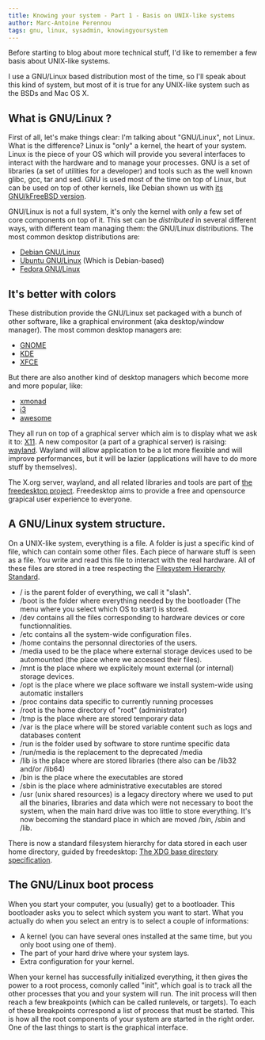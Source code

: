 ```yaml
---
title: Knowing your system - Part 1 - Basis on UNIX-like systems
author: Marc-Antoine Perennou
tags: gnu, linux, sysadmin, knowingyoursystem
---
```


Before starting to blog about more technical stuff, I'd like to remember a few basis
about UNIX-like systems.

I use a GNU/Linux based distribution most of the time, so I'll speak about this kind of system,
but most of it is true for any UNIX-like system such as the BSDs and Mac OS X.

## What is GNU/Linux ?

First of all, let's make things clear: I'm talking about "GNU/Linux", not Linux.
What is the difference?
Linux is "only" a kernel, the heart of your system. Linux is the piece of your OS which
will provide you several interfaces to interact with the hardware and to manage your processes.
GNU is a set of libraries (a set of utilities for a developer) and tools such as the well known
glibc, gcc, tar and sed.
GNU is used most of the time on top of Linux, but can be used on top of other kernels, like
Debian shown us with [its GNU/kFreeBSD version](http://www.debian.org/ports/kfreebsd-gnu/).

GNU/Linux is not a full system, it's only the kernel with only a few set of core components on
top of it. This set can be _distributed_ in several different ways, with different team managing
them: the GNU/Linux distributions. The most common desktop distributions are:

* [Debian GNU/Linux](http://www.debian.org/)
* [Ubuntu GNU/Linux](http://www.ubuntu.com/) (Which is Debian-based)
* [Fedora GNU/Linux](http://fedoraproject.org/)

## It's better with colors

These distribution provide the GNU/Linux set packaged with a bunch of other software, like a
graphical environment (aka desktop/window manager). The most common desktop managers are:

* [GNOME](http://www.gnome.org/)
* [KDE](http://www.kde.org/)
* [XFCE](http://xfce.org/)

But there are also another kind of desktop managers which become more and more popular, like:

* [xmonad](http://xmonad.org/)
* [i3](http://i3wm.org/)
* [awesome](http://awesome.naquadah.org/)

They all run on top of a graphical server which aim is to display what we ask it to: [X11](http://www.x.org/).
A new compositor (a part of a graphical server) is raising: [wayland](http://wayland.freedesktop.org/).
Wayland will allow application to be a lot more flexible and will improve performances, but it will be
lazier (applications will have to do more stuff by themselves).

The X.org server, wayland, and all related libraries and tools are part of [the freedesktop project](http://www.freedesktop.org/).
Freedesktop aims to provide a free and opensource grapical user experience to everyone.

## A GNU/Linux system structure.

On a UNIX-like system, everything is a file.
A folder is just a specific kind of file, which can contain some other files.
Each piece of harware stuff is seen as a file. You write and read this file to
interact with the real hardware.
All of these files are stored in a tree respecting the [Filesystem Hierarchy Standard](http://en.wikipedia.org/wiki/Filesystem_Hierarchy_Standard).

* / is the parent folder of everything, we call it "slash".
* /boot is the folder where everything needed by the bootloader (The menu where you select which OS to start) is stored.
* /dev contains all the files corresponding to hardware devices or core functionnalities.
* /etc contains all the system-wide configuration files.
* /home contains the personnal directories of the users.
* /media used to be the place where external storage devices used to be automounted (the place where we accessed their files).
* /mnt is the place where we explicitely mount external (or internal) storage devices.
* /opt is the place where we place software we install system-wide using automatic installers
* /proc contains data specific to currently running processes
* /root is the home directory of "root" (administrator)
* /tmp is the place where are stored temporary data
* /var is the place where will be stored variable content such as logs and databases content
* /run is the folder used by software to store runtime specific data
* /run/media is the replacement to the deprecated /media
* /lib is the place where are stored libraries (there also can be /lib32 and/or /lib64)
* /bin is the place where the executables are stored
* /sbin is the place where administrative executables are stored
* /usr (unix shared resources) is a legacy directory where we used to put all the binaries, libraries and data which
were not necessary to boot the system, when the main hard drive was too little to store everything. It's now becoming
the standard place in which are moved /bin, /sbin and /lib.

There is now a standard filesystem hierarchy for data stored in each user home directory, guided by freedesktop:
[The XDG base directory specification](http://standards.freedesktop.org/basedir-spec/basedir-spec-latest.html).

## The GNU/Linux boot process

When you start your computer, you (usually) get to a bootloader. This bootloader asks you to select which
system you want to start. What you actually do when you select an entry is to select a couple of informations:

* A kernel (you can have several ones installed at the same time, but you only boot using one of them).
* The part of your hard drive where your system lays.
* Extra configuration for your kernel.

When your kernel has successfully initialized everything, it then gives the power to a root process, comonly
called "init", which goal is to track all the other processes that you and your system will run.
The init process will then reach a few breakpoints (which can be called runlevels, or targets). To each of these
breakpoints correspond a list of process that must be started. This is how all the root components of your system are
started in the right order. One of the last things to start is the graphical interface.
